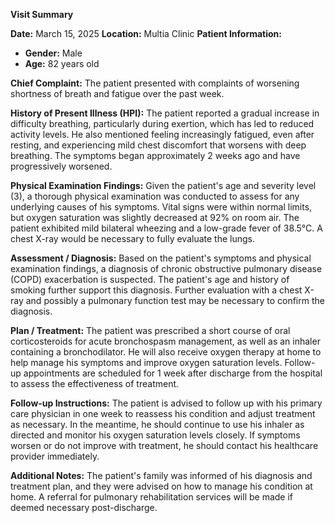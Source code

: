 **Visit Summary**

**Date:** March 15, 2025
**Location:** Multia Clinic
**Patient Information:**
- **Gender:** Male
- **Age:** 82 years old

**Chief Complaint:**
The patient presented with complaints of worsening shortness of breath and fatigue over the past week.

**History of Present Illness (HPI):**
The patient reported a gradual increase in difficulty breathing, particularly during exertion, which has led to reduced activity levels. He also mentioned feeling increasingly fatigued, even after resting, and experiencing mild chest discomfort that worsens with deep breathing. The symptoms began approximately 2 weeks ago and have progressively worsened.

**Physical Examination Findings:**
Given the patient's age and severity level (3), a thorough physical examination was conducted to assess for any underlying causes of his symptoms. Vital signs were within normal limits, but oxygen saturation was slightly decreased at 92% on room air. The patient exhibited mild bilateral wheezing and a low-grade fever of 38.5°C. A chest X-ray would be necessary to fully evaluate the lungs.

**Assessment / Diagnosis:**
Based on the patient's symptoms and physical examination findings, a diagnosis of chronic obstructive pulmonary disease (COPD) exacerbation is suspected. The patient's age and history of smoking further support this diagnosis. Further evaluation with a chest X-ray and possibly a pulmonary function test may be necessary to confirm the diagnosis.

**Plan / Treatment:**
The patient was prescribed a short course of oral corticosteroids for acute bronchospasm management, as well as an inhaler containing a bronchodilator. He will also receive oxygen therapy at home to help manage his symptoms and improve oxygen saturation levels. Follow-up appointments are scheduled for 1 week after discharge from the hospital to assess the effectiveness of treatment.

**Follow-up Instructions:**
The patient is advised to follow up with his primary care physician in one week to reassess his condition and adjust treatment as necessary. In the meantime, he should continue to use his inhaler as directed and monitor his oxygen saturation levels closely. If symptoms worsen or do not improve with treatment, he should contact his healthcare provider immediately.

**Additional Notes:**
The patient's family was informed of his diagnosis and treatment plan, and they were advised on how to manage his condition at home. A referral for pulmonary rehabilitation services will be made if deemed necessary post-discharge.